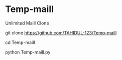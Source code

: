 # Temp-maill
Unlimited  Maill Clone


git clone https://github.com/TAHIDUL-123/Temp-maill

cd Temp-maill

python Temp-maill.py
